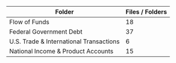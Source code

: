 | Folder                                  |   Files / Folders |
|-----------------------------------------|-------------------|
| Flow of Funds                           |                18 |
| Federal Government Debt                 |                37 |
| U.S. Trade & International Transactions |                 6 |
| National Income & Product Accounts      |                15 |